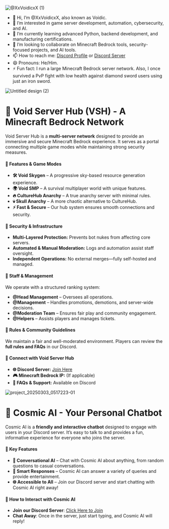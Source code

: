 ![@XxVoidicxX (1)](https://github.com/user-attachments/assets/a92e1b87-3a14-4202-bc5e-f78053ac739c)


- 👋 Hi, I’m @XxVoidicxX, also known as Voidic.
- 👀 I’m interested in game server development, automation, cybersecurity, and AI.
- 🌱 I’m currently learning advanced Python, backend development, and manufacturing certifications.
- 💞️ I’m looking to collaborate on Minecraft Bedrock tools, security-focused projects, and AI tools.
- 📫 How to reach me: [Discord Profile](<https://discord.com/users/719930539280433232>) or [Discord Server](https://discord.gg/JJB5CDks8z)
- 😄 Pronouns: He/Him.
- ⚡ Fun fact: I run a large Minecraft Bedrock server network. Also, I once survived a PvP fight with low health against diamond sword users using just an iron sword.

![Untitled design (2)](https://github.com/user-attachments/assets/2c628f4c-75c8-45f0-bc35-f8a57ca11f2a)

# **🚀 Void Server Hub (VSH) - A Minecraft Bedrock Network**  
Void Server Hub is a **multi-server network** designed to provide an immersive and secure Minecraft Bedrock experience. It serves as a portal connecting multiple game modes while maintaining strong security measures.  

#### **🌌 Features & Game Modes**  
- **🛠️ Void Skygen** – A progressive sky-based resource generation experience.  
- **🌍 Void SMP** – A survival multiplayer world with unique features.  
- **🔥 CultureHub Anarchy** – A true anarchy server with minimal rules.  
- **💀 Skull Anarchy** – A more chaotic alternative to CultureHub.  
- **⚡ Fast & Secure** – Our hub system ensures smooth connections and security.  

#### **🔐 Security & Infrastructure**  
- **Multi-Layered Protection:** Prevents bot nukes from affecting core servers.  
- **Automated & Manual Moderation:** Logs and automation assist staff oversight.  
- **Independent Operations:** No external merges—fully self-hosted and managed.  

#### **👑 Staff & Management**  
We operate with a structured ranking system:  
- **@Head Management** – Oversees all operations.  
- **@Management** – Handles promotions, demotions, and server-wide decisions.  
- **@Moderation Team** – Ensures fair play and community engagement.  
- **@Helpers** – Assists players and manages tickets.  

#### **📜 Rules & Community Guidelines**  
We maintain a fair and well-moderated environment. Players can review the **full rules and FAQs** in our Discord.  

#### **📡 Connect with Void Server Hub**  
- **🌐 Discord Server:** [Join Here](https://discord.gg/JJB5CDks8z)  
- **🎮 Minecraft Bedrock IP:** (If applicable)  
- **📖 FAQs & Support:** Available on Discord  

![project_20250303_0517223-01](https://github.com/user-attachments/assets/f4778752-3b56-4475-a53d-df119885442c)
# **🤖 Cosmic AI - Your Personal Chatbot**  
Cosmic AI is a **friendly and interactive chatbot** designed to engage with users in your Discord server. It’s easy to talk to and provides a fun, informative experience for everyone who joins the server.

#### **🌟 Key Features**  
- **💬 Conversational AI** – Chat with Cosmic AI about anything, from random questions to casual conversations.  
- **🧠 Smart Responses** – Cosmic AI can answer a variety of queries and provide entertainment.  
- **🌐 Accessible to All** – Join our Discord server and start chatting with Cosmic AI right away!

#### **📡 How to Interact with Cosmic AI**  
- **Join our Discord Server**: [Click Here to Join](https://discord.gg/JJB5CDks8z)  
- **Chat Away**: Once in the server, just start typing, and Cosmic AI will reply!
